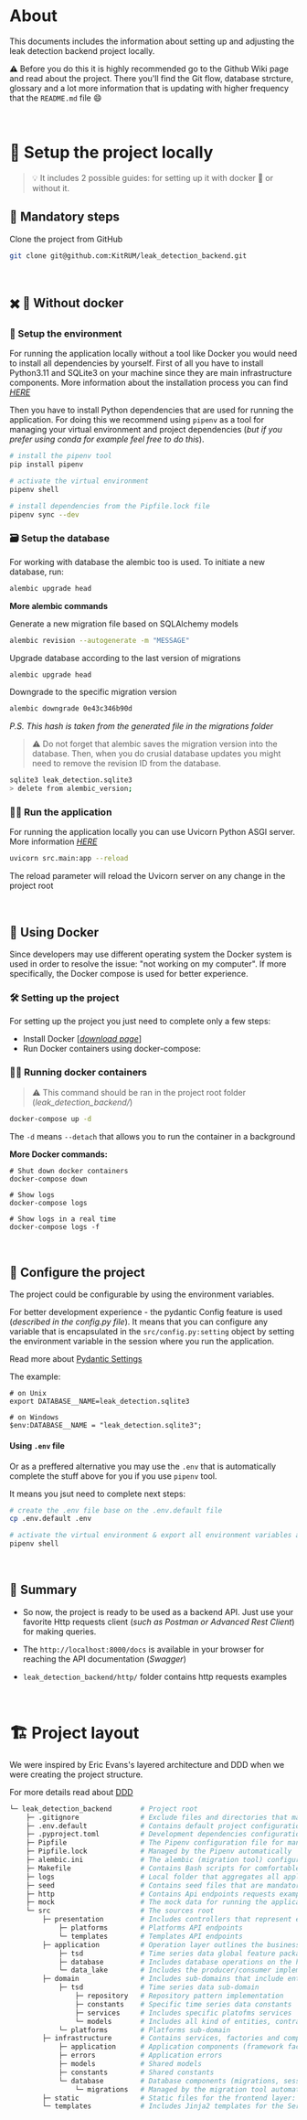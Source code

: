 # About

This documents includes the information about setting up and adjusting the leak detection backend project locally.

⚠️ Before you do this it is highly recommended go to the Github Wiki page and read about the project.
There you'll find the Git flow, database strcture, glossary and a lot more information that is updating with higher frequency that the `README.md` file 😄

<br>

# 🔨 Setup the project locally

> 💡 It includes 2 possible guides: for setting up it with docker 🐳 or without it.

## 🚧 Mandatory steps

Clone the project from GitHub
```bash
git clone git@github.com:KitRUM/leak_detection_backend.git
```

<br>

## ✖️ 🐳 Without docker

### 🔧 Setup the environment

For running the application locally without a tool like Docker you would need to install all dependencies by yourself.
First of all you have to install Python3.11 and SQLite3 on your machine since they are main infrastructure components.
More information about the installation process you can find _[HERE](https://github.com/KitRUM/leak_detection_backend/wiki/The-project-is-powered-by)_

Then you have to install Python dependencies that are used for running the application. For doing this we recommend using `pipenv` as a tool for managing your virtual environment and project dependencies (_but if you prefer using conda for example feel free to do this_).

```bash
# install the pipenv tool
pip install pipenv

# activate the virtual environment
pipenv shell

# install dependencies from the Pipfile.lock file
pipenv sync --dev
```

### 🗃️ Setup the database

For working with database the alembic too is used. To initiate a new database, run:

```bash
alembic upgrade head
```

**More alembic commands**

Generate a new migration file based on SQLAlchemy models
```bash
alembic revision --autogenerate -m "MESSAGE"
```

Upgrade database according to the last version of migrations
```bash
alembic upgrade head
```

Downgrade to the specific migration version
```bash
alembic downgrade 0e43c346b90d
```

*P.S. This hash is taken from the generated file in the migrations folder*

> ⚠️ Do not forget that alembic saves the migration version into the database. Then, when you do crusial database updates you might need to remove the revision ID from the database.</i>

```bash
sqlite3 leak_detection.sqlite3
> delete from alembic_version;
```



### 🏃‍♂️ Run the application

For running the application locally you can use Uvicorn Python ASGI server. More information _[HERE](https://github.com/KitRUM/leak_detection_backend/wiki/The-project-is-powered-by)_

```bash
uvicorn src.main:app --reload
```

The reload parameter will reload the Uvicorn server on any change in the project root

<br>

## 🐳 Using Docker

Since developers may use different operating system the Docker system is used in order to resolve the issue: "not working on my computer".
If more specifically, the Docker compose is used for better experience.

### 🛠️ Setting up the project
For setting up the project you just need to complete only a few steps:

* Install Docker [[_download page_](https://docs.docker.com/get-docker/)]
* Run Docker containers using docker-compose:

### 🏃‍♂️ Running docker containers

> ⚠️ This command should be ran in the project root folder (_leak_detection_backend/_)

```bash
docker-compose up -d
```

The `-d` means `--detach` that allows you to run the container in a background

**More Docker commands:**

```
# Shut down docker containers
docker-compose down

# Show logs
docker-compose logs

# Show logs in a real time
docker-compose logs -f
```

<br>


## 🔧 Configure the project

The project could be configurable by using the environment variables.

For better development experience - the pydantic Config feature is used (*described in the config.py file*). It means that you can configure any variable that is encapsulated in the `src/config.py:setting` object by setting the environment variable in the session where you run the application.

Read more about [Pydantic Settings](https://docs.pydantic.dev/latest/usage/pydantic_settings/)

The example:
```
# on Unix
export DATABASE__NAME=leak_detection.sqlite3

# on Windows
$env:DATABASE__NAME = "leak_detection.sqlite3";
```

#### Using `.env` file

Or as a preffered alternative you may use the `.env` that is automatically complete the stuff above for you if you use `pipenv` tool.

It means you jsut need to complete next steps:
```bash
# create the .env file base on the .env.default file
cp .env.default .env

# activate the virtual environment & export all environment variables automatically ༼ つ ◕_◕ ༽つ━☆ﾟ.*･｡ﾟ
pipenv shell
```


<br>


## 🤔 Summary

* So now, the project is ready to be used as a backend API.
Just use your favorite Http requests client (_such as Postman or Advanced Rest Client_) for making queries.

* The `http://localhost:8000/docs` is available in your browser for reaching the API documentation (_Swagger_)

* `leak_detection_backend/http/` folder contains http requests examples


<br>

# 🏗️ Project layout

We were inspired by Eric Evans's layered architecture and DDD when we were creating the project structure.

For more details read about [DDD](https://en.wikipedia.org/wiki/Domain-driven_design)

```bash
└─ leak_detection_backend       # Project root
    ├─ .gitignore               # Exclude files and directories that match patterns in it before Git will index the root
    ├─ .env.default             # Contains default project configurations
    ├─ .pyproject.toml          # Development dependencies configuration file
    ├─ Pipfile                  # The Pipenv configuration file for managing dependencies
    ├─ Pipfile.lock             # Managed by the Pipenv automatically
    ├─ alembic.ini              # The alembic (migration tool) configuration file
    ├─ Makefile                 # Contains Bash scripts for comfortable work from the terminal
    ├─ logs                     # Local folder that aggregates all application logs
    ├─ seed                     # Contains seed files that are mandatory for running the application
    ├─ http                     # Contains Api endpoints requests examples
    ├─ mock                     # The mock data for running the application in `Debug` mode
    └─ src                      # The sources root
        ├─ presentation         # Includes controllers that represent each application entrypoint
            ├─ platforms        # Platforms API endpoints
            └─ templates        # Templates API endpoints
        ├─ application          # Operation layer outlines the business features on the highest level
            ├─ tsd              # Time series data global feature package
            ├─ database         # Includes database operations on the high level such as transaction, ...
            └─ data_lake        # Includes the producer/consumer implementation for this project
        ├─ domain               # Includes sub-domains that include entities, values-objects, aggregates and services
            ├─ tsd              # Time series data sub-domain
                ├─ repository   # Repository pattern implementation
                ├─ constants    # Specific time series data constants
                ├─ services     # Includes specific platofms services
                └─ models       # Includes all kind of entities, contracts, values-objects, etc
            └─ platforms        # Platforms sub-domain
        ├─ infrastructure       # Contains services, factories and components that are needed by domain and presentation layers
            ├─ application      # Application components (framework factories, shared entities(aggregates, values objects))
            ├─ errors           # Application errors
            ├─ models           # Shared models
            ├─ constants        # Shared constants
            └─ database         # Database components (migrations, session factories, etc...)
                └─ migrations   # Managed by the migration tool automatically
        ├─ static               # Static files for the frontend layer: CSS, JS, Images
        └─ templates            # Includes Jinja2 templates for the Server-side rendering
```
